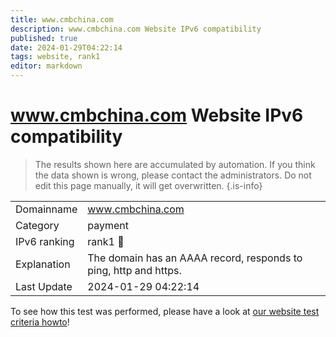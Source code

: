 ```yaml
---
title: www.cmbchina.com
description: www.cmbchina.com Website IPv6 compatibility
published: true
date: 2024-01-29T04:22:14
tags: website, rank1
editor: markdown
---
```


# www.cmbchina.com Website IPv6 compatibility

> The results shown here are accumulated by automation. If you think the data shown is wrong, please contact the administrators. 
> Do not edit this page manually, it will get overwritten.
{.is-info}


|   |   |
| - | - |
| Domainname | www.cmbchina.com
| Category | payment |
| IPv6 ranking | rank1 :1st_place_medal: |
| Explanation | The domain has an AAAA record, responds to ping, http and https. |
| Last Update | 2024-01-29 04:22:14 |

To see how this test was performed, please have a look at [our website test criteria howto](/howto/testcriteria/website)!

